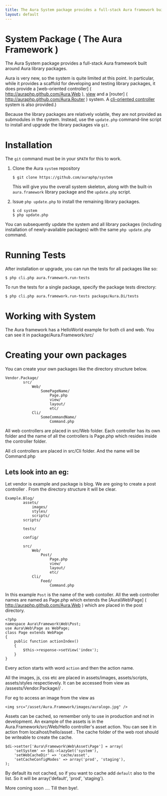 ```yaml
---
title: The Aura System package provides a full-stack Aura framework built around Aura library packages.
layout: default
---
```


System Package ( The Aura Framework )
=====================================

The Aura System package provides a full-stack Aura framework built around Aura library packages.

Aura is very new, so the system is quite limited at this point. In particular, while it provides a scaffold for developing and testing library packages, it does provide a [web-oriented controller] ( http://auraphp.github.com/Aura.Web ), [view]( http://auraphp.github.com/Aura.View ) and a [router] ( http://auraphp.github.com/Aura.Router ) system. A [cli-oriented controller]( http://auraphp.github.com/Aura.Cli ) system is also provided.)

Because the library packages are relatively volatile, they are not provided as submodules in the system.  Instead, use the `update.php` command-line script to install and upgrade the library packages via `git`.


Installation
============

The `git` command must be in your `$PATH` for this to work.

1.  Clone the Aura `system` repository

        $ git clone https://github.com/auraphp/system
    
    This will give you the overall system skeleton, along with the built-in
    `aura.framework` library package and the `update.php` script.

2.  Issue `php update.php` to install the remaining library packages.

        $ cd system
        $ php update.php

You can subsequently update the system and all library packages (including installation of newly-available packages) with the same `php update.php` command.


Running Tests
=============

After installation or upgrade, you can run the tests for all packages like so:

    $ php cli.php aura.framework.run-tests

To run the tests for a single package, specify the package tests directory:

    $ php cli.php aura.framework.run-tests package/Aura.Di/tests
    
Working with System
===================
The Aura framework has a HelloWorld example for both cli and web. You can see it in package/Aura.Framework/src/

Creating your own packages
==========================

You can create your own packages like the directory structure below.

    Vendor.Package/
            src/
                Web/
                    SomePageName/
                        Page.php
                        view/
                        layout/
                        etc/
                Cli/
                    SomeCommandName/
                        Command.php
                        
All web controllers are placed in src/Web folder. Each controller has its own folder and the name of all the controllers is Page.php which resides inside the controller folder.

All cli controllers are placed in src/Cli folder. And the name will be Command.php
                        
Lets look into an eg: 
---------------------

Let vendor is example and package is blog. We are going to create a post controller . From the directory structure it will be clear.

    Example.Blog/
            assets/
                images/
                styles/
                scripts/
            scripts/
                
            tests/
                
            config/
                
            src/
                Web/
                    Post/
                        Page.php
                        view/
                        layout/
                        etc/
                Cli/
                    Feed/
                        Command.php

In this example `Post` is the name of the web contoller. All the web controller names are named as Page.php which extends the [Aura\Web\Page] ( http://auraphp.github.com/Aura.Web ) which are placed in the post directory.

    <?php
    namespace Aura\Framework\Web\Post;
    use Aura\Web\Page as WebPage;
    class Page extends WebPage
    {
        public function actionIndex()
        {
            $this->response->setView('index');
        }
    }

Every action starts with word `action` and then the action name.

All the images, js, css etc are placed in assets/images, assets/scripts, assets/styles respectievely. It can be accessed from view as /assests/Vendor.Package/<type>/<name> . 

For eg to access an image from the view as 
    
    <img src="/asset/Aura.Framework/images/auralogo.jpg" />

Assets can be cached, so remember only to use in production and not in development. An example of the assets is in the Aura.Framework/src/Web/Hello controller's asset action. You can see it in action from localhost/hello/asset .
The cache folder of the web root should be writeable to create the cache.

    $di->setter['Aura\Framework\Web\Asset\Page'] = array(
        'setSystem' => $di->lazyGet('system'),
        'setWebCacheDir' => 'cache/asset',
        'setCacheConfigModes' => array('prod', 'staging'),
    );
    
By default its not cached, so if you want to cache add `default` also to the list. So it will be array('default', 'prod', 'staging').

More coming soon .... Till then bye!.
